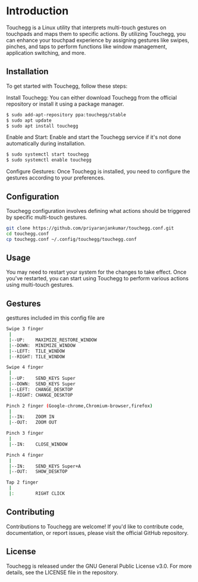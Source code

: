 # Introduction

Touchegg is a Linux utility that interprets multi-touch gestures on touchpads and maps them to specific actions. By utilizing Touchegg, you can enhance your touchpad experience by assigning gestures like swipes, pinches, and taps to perform functions like window management, application switching, and more.

## Installation

To get started with Touchegg, follow these steps:

Install Touchegg: You can either download Touchegg from the official repository or install it using a package manager.

```bash
$ sudo add-apt-repository ppa:touchegg/stable
$ sudo apt update
$ sudo apt install touchegg
```

Enable and Start: Enable and start the Touchegg service if it's not done automatically during installation.

```bash
$ sudo systemctl start touchegg
$ sudo systemctl enable touchegg
```

Configure Gestures: Once Touchegg is installed, you need to configure the gestures according to your preferences.

## Configuration

Touchegg configuration involves defining what actions should be triggered by specific multi-touch gestures.

```bash
git clone https://github.com/priyaranjankumar/touchegg.conf.git
cd touchegg.conf
cp touchegg.conf ~/.config/touchegg/touchegg.conf
```

## Usage

You may need to restart your system for the changes to take effect. Once you've restarted, you can start using Touchegg to perform various actions using multi-touch gestures.

## Gestures

gesttures included im this config file are

```bash
Swipe 3 finger
 |
 |--UP:    MAXIMIZE_RESTORE_WINDOW
 |--DOWN:  MINIMIZE_WINDOW
 |--LEFT:  TILE_WINDOW
 |--RIGHT: TILE_WINDOW

Swipe 4 finger
 |
 |--UP:    SEND_KEYS Super
 |--DOWN:  SEND_KEYS Super
 |--LEFT:  CHANGE_DESKTOP
 |--RIGHT: CHANGE_DESKTOP

Pinch 2 finger (Google-chrome,Chromium-browser,firefox)
 |
 |--IN:    ZOOM IN
 |--OUT:   ZOOM OUT

Pinch 3 finger
 |
 |--IN:    CLOSE_WINDOW

Pinch 4 finger
 |
 |--IN:    SEND_KEYS Super+A
 |--OUT:   SHOW_DESKTOP

Tap 2 finger
 |
 |:        RIGHT CLICK

```

## Contributing

Contributions to Touchegg are welcome! If you'd like to contribute code, documentation, or report issues, please visit the official GitHub repository.

## License

Touchegg is released under the GNU General Public License v3.0. For more details, see the LICENSE file in the repository.

